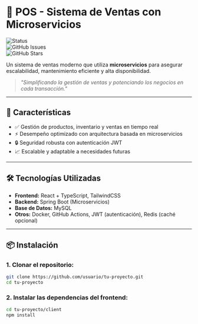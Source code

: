 # 🌟 POS - Sistema de Ventas con Microservicios

![Status](https://img.shields.io/badge/STATUS-En%20Desarrollo-green)  
![GitHub Issues](https://img.shields.io/github/issues/usuario/tu-proyecto)  
![GitHub Stars](https://img.shields.io/github/stars/usuario/tu-proyecto?style=social)  

Un sistema de ventas moderno que utiliza **microservicios** para asegurar escalabilidad, mantenimiento eficiente y alta disponibilidad.  
> _"Simplificando la gestión de ventas y potenciando los negocios en cada transacción."_

---

## 🚀 **Características**

- ✅ Gestión de productos, inventario y ventas en tiempo real  
- ⚡ Desempeño optimizado con arquitectura basada en microservicios  
- 🔒 Seguridad robusta con autenticación JWT  
- 📈 Escalable y adaptable a necesidades futuras  

---

## 🛠️ **Tecnologías Utilizadas**

- **Frontend:** React + TypeScript, TailwindCSS  
- **Backend:** Spring Boot (Microservicios)  
- **Base de Datos:** MySQL  
- **Otros:** Docker, GitHub Actions, JWT (autenticación), Redis (caché opcional)

---

## 📦 **Instalación**

### 1. **Clonar el repositorio:**
```bash
git clone https://github.com/usuario/tu-proyecto.git
cd tu-proyecto
```
### 2. **Instalar las dependencias del frontend:**
```bash
cd tu-proyecto/client
npm install
```

